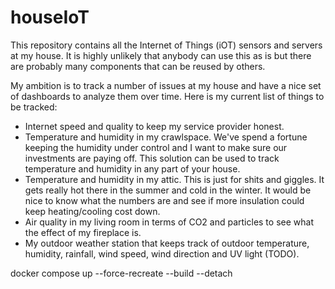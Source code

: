 # houseIoT

This repository contains all the Internet of Things (iOT) sensors
and servers at my house. It is highly unlikely that anybody can use
this as is but there are probably many components that can be reused
by others.

My ambition is to track a number of issues at my house and have
a nice set of dashboards to analyze them over time. Here is my current
list of things to be tracked:

* Internet speed and quality to keep my service provider honest.
* Temperature and humidity in my crawlspace. We've spend a fortune
keeping the humidity under control and I want to make sure our
investments are paying off. This solution can be used to track
temperature and humidity in any part of your house.
* Temperature and humidity in my attic. This is just for shits and
giggles. It gets really hot there in the summer and cold in the winter.
It would be nice to know what the numbers are and see if more insulation
could keep heating/cooling cost down.
* Air quality in my living room in terms of CO2 and particles to
see what the effect of my fireplace is.
* My outdoor weather station that keeps track of outdoor temperature,
humidity, rainfall, wind speed, wind direction and UV light (TODO).



docker compose up --force-recreate --build --detach
